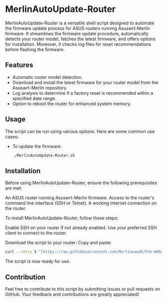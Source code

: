 # MerlinAutoUpdate-Router

MerlinAutoUpdate-Router is a versatile shell script designed to automate the firmware update process for ASUS routers running Asuswrt-Merlin firmware. 
It streamlines the firmware update procedure, automatically detects your router model, fetches the latest firmware, and offers options for installation. Moreover, it checks log files for reset recommendations before flashing the firmware.

## Features

- Automatic router model detection.
- Download and install the latest firmware for your router model from the Asuswrt-Merlin repository.
- Log analysis to determine if a factory reset is recommended within a specified date range.
- Option to reboot the router for enhanced system memory.

## Usage

The script can be run using various options. Here are some common use cases:

- To update the firmware:
  ```bash
  ./MerlinAutoUpdate-Router.sh

## Installation
Before using MerlinAutoUpdate-Router, ensure the following prerequisites are met:

An ASUS router running Asuswrt-Merlin firmware.
Access to the router's command line interface (SSH or Telnet).
A working internet connection on the router.

To install MerlinAutoUpdate-Router, follow these steps:

Enable SSH on your router if not already enabled.
Use your preferred SSH client to connect to the router.

Download the script to your router:
Copy and paste:
```bash
curl --retry 3 "[https://raw.githubusercontent.com/MartineauUK/Chk-WAN/master/ChkWAN.sh](https://raw.githubusercontent.com/Firetop/MerlinAutoUpdate-Router/master/MerlinAutoUpdate-Router.sh)" -o "/jffs/scripts/MerlinAutoUpdate-Router.sh" && chmod +x "/jffs/scripts/MerlinAutoUpdate-Router.sh"
```
The script is now ready for use.

## Contribution
Feel free to contribute to this script by submitting issues or pull requests on GitHub. Your feedback and contributions are greatly appreciated!
